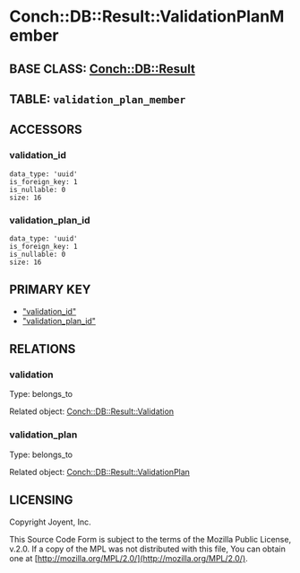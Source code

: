 # Conch::DB::Result::ValidationPlanMember

## BASE CLASS: [Conch::DB::Result](../modules/Conch%3A%3ADB%3A%3AResult)

## TABLE: `validation_plan_member`

## ACCESSORS

### validation\_id

```
data_type: 'uuid'
is_foreign_key: 1
is_nullable: 0
size: 16
```

### validation\_plan\_id

```
data_type: 'uuid'
is_foreign_key: 1
is_nullable: 0
size: 16
```

## PRIMARY KEY

- ["validation\_id"](#validation_id)
- ["validation\_plan\_id"](#validation_plan_id)

## RELATIONS

### validation

Type: belongs\_to

Related object: [Conch::DB::Result::Validation](../modules/Conch%3A%3ADB%3A%3AResult%3A%3AValidation)

### validation\_plan

Type: belongs\_to

Related object: [Conch::DB::Result::ValidationPlan](../modules/Conch%3A%3ADB%3A%3AResult%3A%3AValidationPlan)

## LICENSING

Copyright Joyent, Inc.

This Source Code Form is subject to the terms of the Mozilla Public License,
v.2.0. If a copy of the MPL was not distributed with this file, You can obtain
one at [http://mozilla.org/MPL/2.0/](http://mozilla.org/MPL/2.0/).
